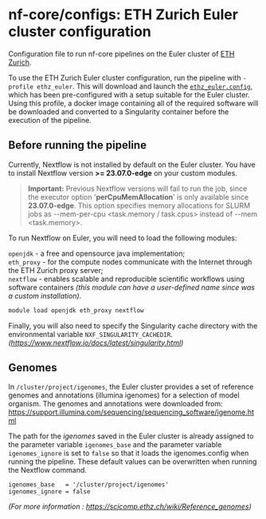 # nf-core/configs: ETH Zurich Euler cluster configuration

Configuration file to run nf-core pipelines on the Euler cluster of [ETH Zurich](https://ethz.ch/).

To use the ETH Zurich Euler cluster configuration, run the pipeline with `-profile ethz_euler`. This will download and launch the [`ethz_euler.config`](../conf/ethz_euler.config), which has been pre-configured with a setup suitable for the Euler cluster. Using this profile, a docker image containing all of the required software will be downloaded and converted to a Singularity container before the execution of the pipeline.

## Before running the pipeline

Currently, Nextflow is not installed by default on the Euler cluster. You have to install Nextflow version **>= 23.07.0-edge** on your custom modules.

> **Important:** Previous Nextflow versions will fail to run the job, since the executor option '**perCpuMemAllocation**' is only available since **23.07.0-edge**. This option specifies memory allocations for SLURM jobs as --mem-per-cpu <task.memory / task.cpus> instead of --mem <task.memory>.

To run Nextflow on Euler, you will need to load the following modules:

`openjdk` - a free and opensource java implementation; <br />
`eth_proxy` - for the compute nodes communicate with the Internet through the ETH Zurich proxy server;<br />
`nextflow` - enables scalable and reproducible scientific workflows using software containers _(this module can have a user-defined name since was a custom installation)_.

```bash
module load openjdk eth_proxy nextflow
```

Finally, you will also need to specify the Singularity cache directory with the environmental variable `NXF_SINGULARITY_CACHEDIR`. _(https://www.nextflow.io/docs/latest/singularity.html)_

## Genomes

In `/cluster/project/igenomes`, the Euler cluster provides a set of reference genomes and annotations (illumina igenomes) for a selection of model organism. The genomes and annotations were downloaded from: https://support.illumina.com/sequencing/sequencing_software/igenome.html

The path for the _igenomes_ saved in the Euler cluster is already assigned to the parameter variable `igenomes_base` and the parameter variable `igenomes_ignore` is set to `false` so that it loads the igenomes.config when running the pipeline. These default values can be overwritten when running the Nextflow command.

```
igenomes_base   = '/cluster/project/igenomes'
igenomes_ignore = false
```

_(For more information : https://scicomp.ethz.ch/wiki/Reference_genomes)_
